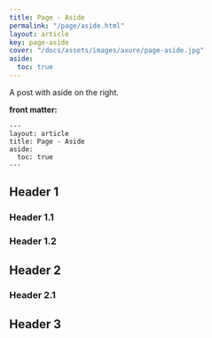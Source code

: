```yaml
---
title: Page - Aside
permalink: "/page/aside.html"
layout: article
key: page-aside
cover: "/docs/assets/images/axure/page-aside.jpg"
aside:
  toc: true
---
```


A post with aside on the right.

<!--more-->

**front matter:**

    ---
    layout: article
    title: Page - Aside
    aside:
      toc: true
    ---

## Header 1

### Header 1.1

### Header 1.2

## Header 2

### Header 2.1

## Header 3